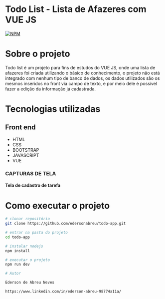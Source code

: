 # Todo List - Lista de Afazeres com VUE JS 
[![NPM](https://img.shields.io/npm/l/react)](https://github.com/edersonabreu/todo-app/blob/main/LICENSE) 

# Sobre o projeto

Todo list é um projeto para fins de estudos do VUE JS, onde uma lista de afazeres foi criada utilizando o básico de conhecimento, o projeto não está integrado com nenhum tipo de banco de dados, os dados utilizados são os mesmos inseridos no front via campo de texto, e por meio dele é possível fazer a edição da informação já cadastrada. 

# Tecnologias utilizadas

## Front end
- HTML 
- CSS 
- BOOTSTRAP
- JAVASCRIPT
- VUE

### CAPTURAS DE TELA
#### Tela de cadastro de tarefa


# Como executar o projeto

```bash
# clonar repositório
git clone https://github.com/edersonabreu/todo-app.git

# entrar na pasta do projeto
cd todo-app

# instalar nodejs 
npm install

# executar o projeto
npm run dev

# Autor

Ederson de Abreu Neves

https://www.linkedin.com/in/ederson-abreu-98774a11a/

